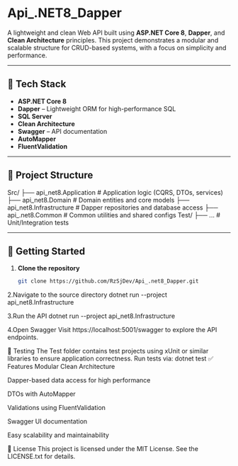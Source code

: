 # Api_.NET8_Dapper

A lightweight and clean Web API built using **ASP.NET Core 8**, **Dapper**, and **Clean Architecture** principles. This project demonstrates a modular and scalable structure for CRUD-based systems, with a focus on simplicity and performance.

---

## 🔧 Tech Stack

- **ASP.NET Core 8**
- **Dapper** – Lightweight ORM for high-performance SQL
- **SQL Server**
- **Clean Architecture**
- **Swagger** – API documentation
- **AutoMapper**
- **FluentValidation**

---

## 📁 Project Structure

Src/
├── api_net8.Application # Application logic (CQRS, DTOs, services)
├── api_net8.Domain # Domain entities and core models
├── api_net8.Infrastructure # Dapper repositories and database access
├── api_.net8.Common # Common utilities and shared configs
Test/
├── ... # Unit/Integration tests


---

## 🚀 Getting Started

1. **Clone the repository**
   ```bash
   git clone https://github.com/RzSjDev/Api_.net8_Dapper.git
   
2.Navigate to the source directory
dotnet run --project api_net8.Infrastructure

3.Run the API
dotnet run --project api_net8.Infrastructure

4.Open Swagger
Visit https://localhost:5001/swagger to explore the API endpoints.

🧪 Testing
The Test folder contains test projects using xUnit or similar libraries to ensure application correctness. Run tests via:
dotnet test
✅ Features
Modular Clean Architecture

Dapper-based data access for high performance

DTOs with AutoMapper

Validations using FluentValidation

Swagger UI documentation

Easy scalability and maintainability

📄 License
This project is licensed under the MIT License. See the LICENSE.txt for details.




